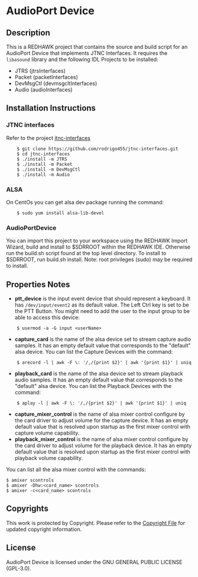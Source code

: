 # AudioPort Device

## Description

This is a REDHAWK project that contains the source and build script for an AudioPort Device that implements JTNC Interfaces. It requires the `libasound` library and the following IDL Projects to be installed:

* JTRS (jtrsInterfaces)
* Packet (packetInterfaces)
* DevMsgCtl (devmsgcltInterfaces)
* Audio (audioInterfaces)

## Installation Instructions

### JTNC interfaces

Refer to the project [jtnc-interfaces](https://github.com/rodrigo455/jtnc-interfaces)
```
	$ git clone https://github.com/rodrigo455/jtnc-interfaces.git
	$ cd jtnc-interfaces
	$ ./install -m JTRS
	$ ./install -m Packet
	$ ./install -m DevMsgCtl
	$ ./install -m Audio
```

### ALSA

On CentOs you can get alsa dev package running the command:

```
	$ sudo yum install alsa-lib-devel
```
### AudioPortDevice

You can import this project to your workspace using the REDHAWK Import Wizard, build and install to $SDRROOT within the REDHAWK IDE. Otherwise run the build.sh script found at the top level directory. To install to $SDRROOT, run build.sh install. Note: root privileges (sudo) may be required to install.

## Properties Notes

- **ptt_device** is the input event device that should represent a keyboard. It has `/dev/input/event2` as its default value. The Left Ctrl key is set to be the PTT Button. You might need to add the user to the input group to be able to access this device:
```
	$ usermod -a -G input <userName>
```
- **capture_card** is the name of the alsa device set to stream capture audio samples. It has an empty default value that corresponds to the "default" alsa device. You can list the Capture Devices with the command: 
```
	$ arecord -l | awk -F \: '/,/{print $2}' | awk '{print $1}' | uniq
```
- **playback_card** is the name of the alsa device set to stream playback audio samples. It has an empty default value that corresponds to the "default" alsa device. You can list the Playback Devices with the command:
```
	$ aplay -l | awk -F \: '/,/{print $2}' | awk '{print $1}' | uniq
```
- **capture_mixer_control** is the name of alsa mixer control configure by the card driver to adjust volume for the capture device. It has an empty default value that is resolved upon startup as the first mixer control with capture volume capability.
- **playback_mixer_control** is the name of alsa mixer control configure by the card driver to adjust volume for the playback device. It has an empty default value that is resolved upon startup as the first mixer control with playback volume capability.

You can list all the alsa mixer control with the commands:

```
$ amixer scontrols
$ amixer -Dhw:<card_name> scontrols
$ amixer -c<card_name> scontrols
```

## Copyrights

This work is protected by Copyright. Please refer to the
[Copyright File](COPYRIGHT) for updated copyright information.

## License

AudioPort Device is licensed under the GNU GENERAL PUBLIC LICENSE (GPL-3.0).
